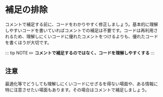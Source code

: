 # 補足の排除
コメントで補足する前に、コードをわかりやすく修正しましょう。基本的に理解しやすいコードを書いていればコメントでの補足は不要です。コードは再利用されるため、理解しにくいコードに優れたコメントをつけるよりも、優れたコードを書くほうが大切です。

::: tip NOTE
:pencil2: **コメントで補足するのではなく、コードを理解しやすくする**
:::

## 注意
最適化等でどうしても理解しにくいコードにせざるを得ない場面や、ある情報に特に注意させたい場面もあります。その場合はコメントで補足しましょう。
